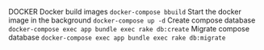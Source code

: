 DOCKER
Docker build images
``` docker-compose bbuild ```
Start the docker image in the background
``` docker-compose up -d ```
Create compose database
``` docker-compose exec app bundle exec rake db:create ```
Migrate compose database
```docker-compose exec app bundle exec rake db:migrate ```